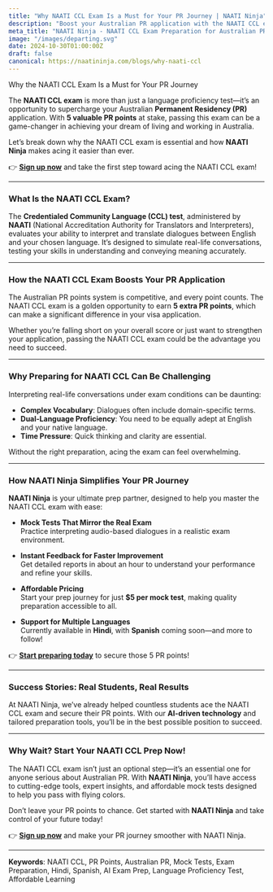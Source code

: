 ```yaml
---
title: "Why NAATI CCL Exam Is a Must for Your PR Journey | NAATI Ninja"
description: "Boost your Australian PR application with the NAATI CCL exam! Earn 5 PR points with NAATI Ninja's AI-powered practice tests and online NAATI coaching in Hindi, Tamil, Mandarin & more. Start preparing for your NAATI Australia test now!"
meta_title: "NAATI Ninja - NAATI CCL Exam Preparation for Australian PR"
image: "/images/departing.svg"
date: 2024-10-30T01:00:00Z
draft: false
canonical: https://naatininja.com/blogs/why-naati-ccl
---
```


Why the NAATI CCL Exam Is a Must for Your PR Journey

The **NAATI CCL exam** is more than just a language proficiency test—it’s an opportunity to supercharge your Australian **Permanent Residency (PR)** application. With **5 valuable PR points** at stake, passing this exam can be a game-changer in achieving your dream of living and working in Australia.

Let’s break down why the NAATI CCL exam is essential and how **NAATI Ninja** makes acing it easier than ever.

👉 **[Sign up now](https://app.naatininja.com)** and take the first step toward acing the NAATI CCL exam!

---

### What Is the NAATI CCL Exam?

The **Credentialed Community Language (CCL) test**, administered by **NAATI** (National Accreditation Authority for Translators and Interpreters), evaluates your ability to interpret and translate dialogues between English and your chosen language. It’s designed to simulate real-life conversations, testing your skills in understanding and conveying meaning accurately.

---

### How the NAATI CCL Exam Boosts Your PR Application

The Australian PR points system is competitive, and every point counts. The NAATI CCL exam is a golden opportunity to earn **5 extra PR points**, which can make a significant difference in your visa application.

Whether you’re falling short on your overall score or just want to strengthen your application, passing the NAATI CCL exam could be the advantage you need to succeed.

---

### Why Preparing for NAATI CCL Can Be Challenging

Interpreting real-life conversations under exam conditions can be daunting:

- **Complex Vocabulary**: Dialogues often include domain-specific terms.
- **Dual-Language Proficiency**: You need to be equally adept at English and your native language.
- **Time Pressure**: Quick thinking and clarity are essential.

Without the right preparation, acing the exam can feel overwhelming.

---

### How NAATI Ninja Simplifies Your PR Journey

**NAATI Ninja** is your ultimate prep partner, designed to help you master the NAATI CCL exam with ease:

- **Mock Tests That Mirror the Real Exam**  
  Practice interpreting audio-based dialogues in a realistic exam environment.

- **Instant Feedback for Faster Improvement**  
  Get detailed reports in about an hour to understand your performance and refine your skills.

- **Affordable Pricing**  
  Start your prep journey for just **$5 per mock test**, making quality preparation accessible to all.

- **Support for Multiple Languages**  
  Currently available in **Hindi**, with **Spanish** coming soon—and more to follow!

👉 **[Start preparing today](https://app.naatininja.com)** to secure those 5 PR points!

---

### Success Stories: Real Students, Real Results

At NAATI Ninja, we’ve already helped countless students ace the NAATI CCL exam and secure their PR points. With our **AI-driven technology** and tailored preparation tools, you’ll be in the best possible position to succeed.

---

### Why Wait? Start Your NAATI CCL Prep Now!

The NAATI CCL exam isn’t just an optional step—it’s an essential one for anyone serious about Australian PR. With **NAATI Ninja**, you’ll have access to cutting-edge tools, expert insights, and affordable mock tests designed to help you pass with flying colors.

Don’t leave your PR points to chance. Get started with **NAATI Ninja** and take control of your future today!

👉 **[Sign up now](https://app.naatininja.com)** and make your PR journey smoother with NAATI Ninja.

---

**Keywords**: NAATI CCL, PR Points, Australian PR, Mock Tests, Exam Preparation, Hindi, Spanish, AI Exam Prep, Language Proficiency Test, Affordable Learning

